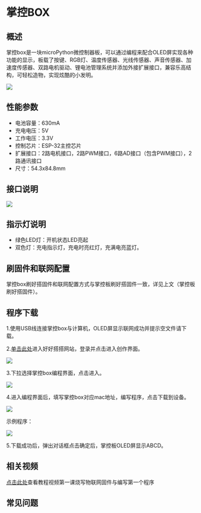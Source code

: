 # 掌控BOX

## 概述

掌控box是一块microPython微控制器板，可以通过编程来配合OLED屏实现各种功能的显示，板载了按键、RGB灯、温度传感器、光线传感器、声音传感器、加速度传感器、双路电机驱动、锂电池管理系统并添加外接扩展接口，兼容乐高结构，可轻松造物，实现炫酷的小发明。

![](../.gitbook/assets/zhangkongbox-1.PNG)

## 性能参数

* 电池容量：630mA
* 充电电压：5V
* 工作电压：3.3V
* 控制芯片：ESP-32主控芯片
* 扩展接口：2路电机接口，2路PWM接口，6路AD接口（包含PWM接口），2路通讯接口
* 尺寸：54.3x84.8mm

## 接口说明

![](../.gitbook/assets/zhangkongbox-2.png)

## 指示灯说明

* 绿色LED灯：开机状态LED亮起
* 双色灯：充电指示灯，充电时亮红灯，充满电亮蓝灯。

## 刷固件和联网配置

掌控box刷好搭固件和联网配置方式与掌控板刷好搭固件一致，详见上文（掌控板刷好搭固件）。

## 程序下载

1.使用USB线连接掌控box与计算机，OLED屏显示联网成功并提示空文件请下载。

2.[单击此处](http://www.haohaodada.com)进入好好搭搭网站，登录并点击进入创作界面。

![](../.gitbook/assets/haodabit-4.png)

3.下拉选择掌控box编程界面，点击进入。

![](../.gitbook/assets/zhangkongbox-3.png)

4.进入编程界面后，填写掌控box对应mac地址，编写程序，点击下载到设备。

![](../.gitbook/assets/zhangkongbox-4.png)

示例程序：

![](../.gitbook/assets/zhangkongbox-5.png)

5.下载成功后，弹出对话框点击确定后，掌控板OLED屏显示ABCD。

## 相关视频

[点击此处](http://haohaodada.com/video/zk01.php)查看教程视频第一课烧写物联网固件与编写第一个程序

## 常见问题